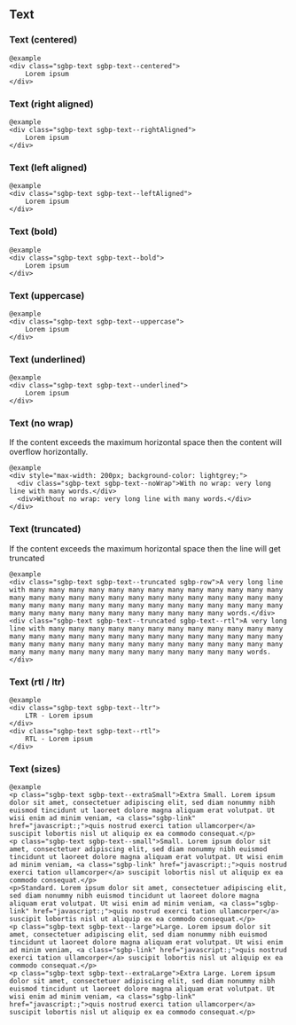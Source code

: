 ## Text

### Text (centered)

    @example
    <div class="sgbp-text sgbp-text--centered">
        Lorem ipsum
    </div>

### Text (right aligned)

    @example
    <div class="sgbp-text sgbp-text--rightAligned">
        Lorem ipsum
    </div>

### Text (left aligned)

    @example
    <div class="sgbp-text sgbp-text--leftAligned">
        Lorem ipsum
    </div>

### Text (bold)

    @example
    <div class="sgbp-text sgbp-text--bold">
        Lorem ipsum
    </div>

### Text (uppercase)

    @example
    <div class="sgbp-text sgbp-text--uppercase">
        Lorem ipsum
    </div>

### Text (underlined)

    @example
    <div class="sgbp-text sgbp-text--underlined">
        Lorem ipsum
    </div>

### Text (no wrap)

If the content exceeds the maximum horizontal space then the content will overflow horizontally.

    @example
    <div style="max-width: 200px; background-color: lightgrey;">
      <div class="sgbp-text sgbp-text--noWrap">With no wrap: very long line with many words.</div>
      <div>Without no wrap: very long line with many words.</div>
    </div>

### Text (truncated)

If the content exceeds the maximum horizontal space then the line will get truncated

    @example
    <div class="sgbp-text sgbp-text--truncated sgbp-row">A very long line with many many many many many many many many many many many many many many many many many many many many many many many many many many many many many many many many many many many many many many many many many many many many many many many many many many many many words.</div>
    <div class="sgbp-text sgbp-text--truncated sgbp-text--rtl">A very long line with many many many many many many many many many many many many many many many many many many many many many many many many many many many many many many many many many many many many many many many many many many many many many many many many many many many many words.</div>

### Text (rtl / ltr)

    @example
    <div class="sgbp-text sgbp-text--ltr">
        LTR - Lorem ipsum
    </div>
    <div class="sgbp-text sgbp-text--rtl">
        RTL - Lorem ipsum
    </div>

### Text (sizes)

    @example
    <p class="sgbp-text sgbp-text--extraSmall">Extra Small. Lorem ipsum dolor sit amet, consectetuer adipiscing elit, sed diam nonummy nibh euismod tincidunt ut laoreet dolore magna aliquam erat volutpat. Ut wisi enim ad minim veniam, <a class="sgbp-link" href="javascript:;">quis nostrud exerci tation ullamcorper</a> suscipit lobortis nisl ut aliquip ex ea commodo consequat.</p>
    <p class="sgbp-text sgbp-text--small">Small. Lorem ipsum dolor sit amet, consectetuer adipiscing elit, sed diam nonummy nibh euismod tincidunt ut laoreet dolore magna aliquam erat volutpat. Ut wisi enim ad minim veniam, <a class="sgbp-link" href="javascript:;">quis nostrud exerci tation ullamcorper</a> suscipit lobortis nisl ut aliquip ex ea commodo consequat.</p>
    <p>Standard. Lorem ipsum dolor sit amet, consectetuer adipiscing elit, sed diam nonummy nibh euismod tincidunt ut laoreet dolore magna aliquam erat volutpat. Ut wisi enim ad minim veniam, <a class="sgbp-link" href="javascript:;">quis nostrud exerci tation ullamcorper</a> suscipit lobortis nisl ut aliquip ex ea commodo consequat.</p>
    <p class="sgbp-text sgbp-text--large">Large. Lorem ipsum dolor sit amet, consectetuer adipiscing elit, sed diam nonummy nibh euismod tincidunt ut laoreet dolore magna aliquam erat volutpat. Ut wisi enim ad minim veniam, <a class="sgbp-link" href="javascript:;">quis nostrud exerci tation ullamcorper</a> suscipit lobortis nisl ut aliquip ex ea commodo consequat.</p>
    <p class="sgbp-text sgbp-text--extraLarge">Extra Large. Lorem ipsum dolor sit amet, consectetuer adipiscing elit, sed diam nonummy nibh euismod tincidunt ut laoreet dolore magna aliquam erat volutpat. Ut wisi enim ad minim veniam, <a class="sgbp-link" href="javascript:;">quis nostrud exerci tation ullamcorper</a> suscipit lobortis nisl ut aliquip ex ea commodo consequat.</p>
